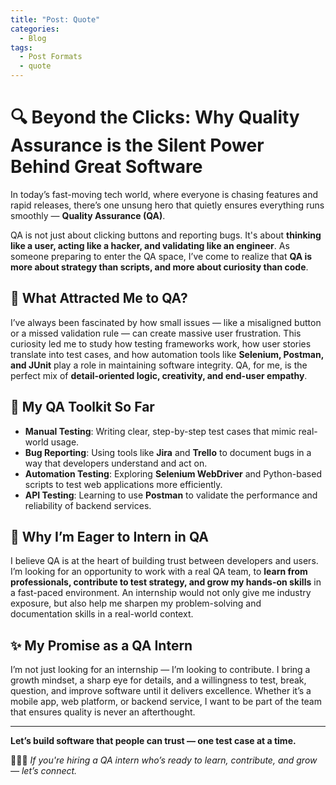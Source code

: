 ```yaml
---
title: "Post: Quote"
categories:
  - Blog
tags:
  - Post Formats
  - quote
---
```

# 🔍 Beyond the Clicks: Why Quality Assurance is the Silent Power Behind Great Software

In today’s fast-moving tech world, where everyone is chasing features and rapid releases, there’s one unsung hero that quietly ensures everything runs smoothly — **Quality Assurance (QA)**.

QA is not just about clicking buttons and reporting bugs. It's about **thinking like a user, acting like a hacker, and validating like an engineer**. As someone preparing to enter the QA space, I’ve come to realize that **QA is more about strategy than scripts, and more about curiosity than code**.

## 🧠 What Attracted Me to QA?

I’ve always been fascinated by how small issues — like a misaligned button or a missed validation rule — can create massive user frustration. This curiosity led me to study how testing frameworks work, how user stories translate into test cases, and how automation tools like **Selenium, Postman, and JUnit** play a role in maintaining software integrity. QA, for me, is the perfect mix of **detail-oriented logic, creativity, and end-user empathy**.

## 🔧 My QA Toolkit So Far

- **Manual Testing**: Writing clear, step-by-step test cases that mimic real-world usage.
- **Bug Reporting**: Using tools like **Jira** and **Trello** to document bugs in a way that developers understand and act on.
- **Automation Testing**: Exploring **Selenium WebDriver** and Python-based scripts to test web applications more efficiently.
- **API Testing**: Learning to use **Postman** to validate the performance and reliability of backend services.

## 🚀 Why I’m Eager to Intern in QA

I believe QA is at the heart of building trust between developers and users. I’m looking for an opportunity to work with a real QA team, to **learn from professionals, contribute to test strategy, and grow my hands-on skills** in a fast-paced environment. An internship would not only give me industry exposure, but also help me sharpen my problem-solving and documentation skills in a real-world context.

## ✨ My Promise as a QA Intern

I’m not just looking for an internship — I’m looking to contribute. I bring a growth mindset, a sharp eye for details, and a willingness to test, break, question, and improve software until it delivers excellence. Whether it’s a mobile app, web platform, or backend service, I want to be part of the team that ensures quality is never an afterthought.

---

**Let’s build software that people can trust — one test case at a time.**

👩🏽‍💻 *If you're hiring a QA intern who’s ready to learn, contribute, and grow — let’s connect.*
